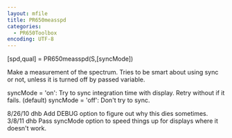 ```yaml
---
layout: mfile
title: PR650measspd
categories:
  - PR650Toolbox
encoding: UTF-8
---
```


[spd,qual] = PR650measspd(S,[syncMode])

Make a measurement of the spectrum.  Tries to be smart
about using sync or not, unless it is turned off by
passed variable.

syncMode = 'on':  Try to sync integration time with display.  Retry without if it fails. (default)
syncMode = 'off': Don't try to sync.

8/26/10  dhb  Add DEBUG option to figure out why this dies sometimes.
3/8/11   dhb  Pass syncMode option to speed things up for displays where it doesn't work.